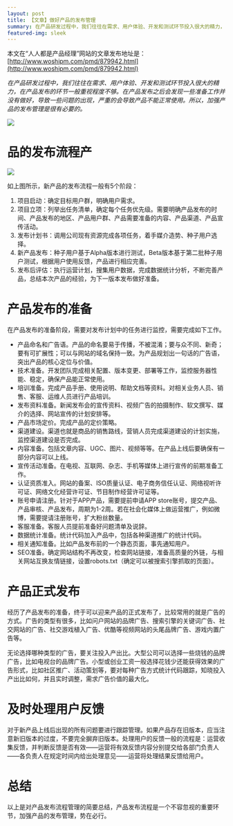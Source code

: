 ```yaml
---
layout: post
title: 【文章】做好产品的发布管理
summary: 在产品研发过程中，我们往往在需求、用户体验、开发和测试环节投入很大的精力，在产品发布的环节一般重视程度不够。在产品发布之后会发现一些准备工作并没有做好，导致一些问题的出现，严重的会导致产品不能正常使用。所以，加强产品的发布管理是很有必要的。
featured-img: sleek
---
```


本文在“人人都是产品经理”网站的文章发布地址是：[http://www.woshipm.com/pmd/879942.html](http://www.woshipm.com/pmd/879942.html)

*在产品研发过程中，我们往往在需求、用户体验、开发和测试环节投入很大的精力，在产品发布的环节一般重视程度不够。在产品发布之后会发现一些准备工作并没有做好，导致一些问题的出现，严重的会导致产品不能正常使用。所以，加强产品的发布管理是很有必要的。*

![](https://i.imgur.com/GrHEUcv.jpg)

# 品的发布流程产 #

![](https://i.imgur.com/v2gi2lk.png)

如上图所示，新产品的发布流程一般有5个阶段：

1. 项目启动：确定目标用户群，明确用户需求。
2. 项目立项：列举出任务清单，确定每个任务优先级。需要明确产品发布的时间、产品发布的地区、产品用户群、产品需要准备的内容、产品渠道、产品宣传活动。
3. 发布计划书：调用公司现有资源完成各项任务，着手媒介造势、种子用户选择。
4. 新产品发布：种子用户基于Alpha版本进行测试，Beta版本基于第二批种子用户测试，根据用户使用反馈，产品进行相应完善。
5. 发布后评估：执行运营计划，搜集用户数据，完成数据统计分析，不断完善产品，总结本次产品的经验，为下一版本发布做好准备。

# 产品发布的准备 #

在产品发布的准备阶段，需要对发布计划中的任务进行监控，需要完成如下工作。

- 产品命名和广告语。产品的命名要易于传播，不被混淆；要与众不同、新奇；要有可扩展性；可以与网站的域名保持一致。为产品规划出一句话的广告语，突出产品的核心定位与价值。
- 技术准备。开发团队完成相关配置、版本变更、部署等工作，监控服务器性能、稳定，确保产品能正常使用。
- 培训准备。完成产品手册、使用说明、帮助文档等资料。对相关业务人员、销售、客服、运维人员进行产品培训。
- 发布资料准备。新闻发布会的宣传资料、视频广告的拍摄制作、软文撰写、媒介的选择、网站宣传的计划安排等。
- 产品市场定价。完成产品的定价策略。
- 渠道建设。渠道也就是商品的销售路线，营销人员完成渠道建设的计划实施，监控渠道建设是否完成。
- 内容准备。包括文章内容、UGC、图片、视频等等。在产品上线后要确保有一部分内容可以上线。
- 宣传活动准备。在电视、互联网、杂志、手机等媒体上进行宣传的前期准备工作。
- 认证资质准入。网站的备案、ISO质量认证、电子商务信任认证、网络视听许可证、网络文化经营许可证、节目制作经营许可证等。
- 账号申请注册。针对于APP产品，需要提前申请APP store账号，提交产品、产品审核、产品发布，周期为1-2周。若在社会化媒体上做运营推广，例如微博，需要提请注册账号，扩大粉丝数量。
- 客服准备。客服人员提前准备好问题清单及说辞。
- 数据统计准备。统计代码加入产品中，包括各种渠道推广的统计代码。
- 相关通知准备。比如产品发布前的一个静态页面，事先通知用户。
- SEO准备。确定网站结构不再改变，检查网站链接，准备高质量的外链，与相关网站互换友情链接，设置robots.txt（确定可以被搜索引擎抓取的页面）。

# 产品正式发布 #

经历了产品发布的准备，终于可以迎来产品的正式发布了，比较常用的就是广告的方式。广告的类型有很多，比如问户网站的品牌广告、搜索引擎的关键词广告、社交网站的广告、社交游戏植入广告、优酷等视频网站的头尾品牌广告、游戏内置广告等。

无论选择哪种类型的广告，要关注投入产出比。大型公司可以选择一些烧钱的品牌广告，比如电视台的品牌广告。小型或创业工资一般选择花钱少还能获得效果的广告形式，比如社区推广、活动策划等，要对每种广告方式统计代码跟踪，知晓投入产出比如何，并且实时调整，需求广告价值的最大化。

# 及时处理用户反馈 #

对于新产品上线后出现的所有问题要进行跟踪管理。如果产品存在旧版本，应当注意新旧版本的过度，不要完全摒弃旧版本。处理用户的反馈一般的流程是：运营收集反馈，并判断反馈是否有效——运营将有效反馈内容分别提交给各部门负责人——各负责人在规定时间内给出处理意见——运营将处理结果反馈给用户。

# 总结 #

以上是对产品发布流程管理的简要总结，产品发布流程是一个不容忽视的重要环节，加强产品的发布管理，势在必行。


